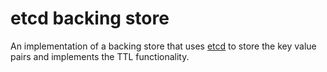 # etcd backing store

An implementation of a backing store that uses [etcd](https://coreos.com/etcd/) 
to store the key value pairs and implements the TTL functionality.
